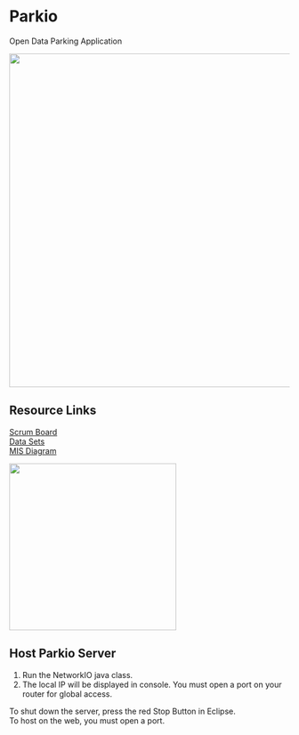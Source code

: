 # Parkio
Open Data Parking Application

<img src="http://s16.postimg.org/rglkwskkl/Screen_Shot_2016_04_03_at_1_37_12_PM.png" width=600>

## Resource Links
[Scrum Board](https://docs.google.com/spreadsheets/d/1sUa28KUN1ykEFEPOIGM65aQhVDkCDwWeD_3fIcSy97g/edit?usp=sharing)  
[Data Sets](http://www.nyc.gov/html/dot/html/about/datafeeds.shtml#parking)  
[MIS Diagram](https://drive.google.com/file/d/0B8ohLaKI3E34WWJiMTZoXzJDRW8/view?usp=sharing)  


<img src="http://s21.postimg.org/q4y42fcxz/Parkio_MIS.png" width="300">

## Host Parkio Server
1. Run the NetworkIO java class.
2. The local IP will be displayed in console. You must open a port on your router for global access.

To shut down the server, press the red Stop Button in Eclipse.  
To host on the web, you must open a port.
